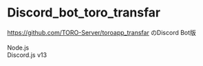 # Discord_bot_toro_transfar
https://github.com/TORO-Server/toroapp_transfar のDiscord Bot版
<br>
<br>
Node.js
<br>
Discord.js v13
<br>

